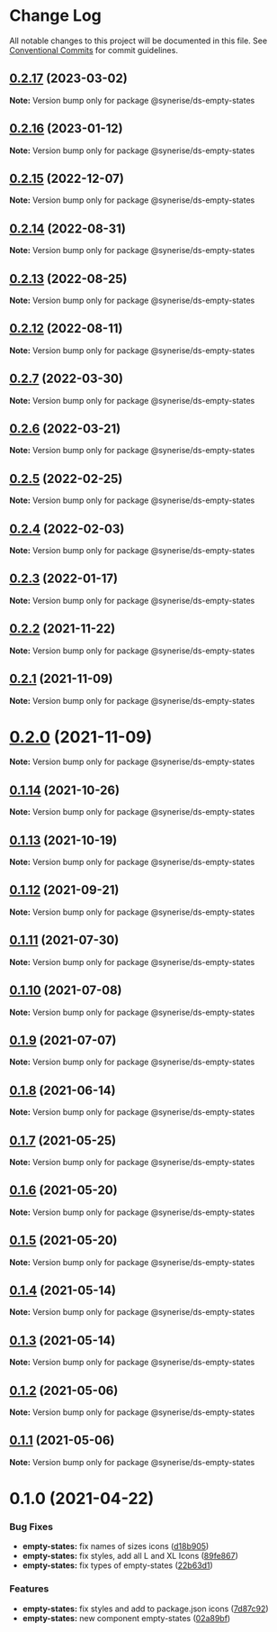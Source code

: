 # Change Log

All notable changes to this project will be documented in this file.
See [Conventional Commits](https://conventionalcommits.org) for commit guidelines.

## [0.2.17](https://github.com/Synerise/synerise-design/compare/@synerise/ds-empty-states@0.2.16...@synerise/ds-empty-states@0.2.17) (2023-03-02)

**Note:** Version bump only for package @synerise/ds-empty-states





## [0.2.16](https://github.com/Synerise/synerise-design/compare/@synerise/ds-empty-states@0.2.15...@synerise/ds-empty-states@0.2.16) (2023-01-12)

**Note:** Version bump only for package @synerise/ds-empty-states





## [0.2.15](https://github.com/Synerise/synerise-design/compare/@synerise/ds-empty-states@0.2.14...@synerise/ds-empty-states@0.2.15) (2022-12-07)

**Note:** Version bump only for package @synerise/ds-empty-states





## [0.2.14](https://github.com/Synerise/synerise-design/compare/@synerise/ds-empty-states@0.2.13...@synerise/ds-empty-states@0.2.14) (2022-08-31)

**Note:** Version bump only for package @synerise/ds-empty-states





## [0.2.13](https://github.com/Synerise/synerise-design/compare/@synerise/ds-empty-states@0.2.12...@synerise/ds-empty-states@0.2.13) (2022-08-25)

**Note:** Version bump only for package @synerise/ds-empty-states





## [0.2.12](https://github.com/Synerise/synerise-design/compare/@synerise/ds-empty-states@0.2.7...@synerise/ds-empty-states@0.2.12) (2022-08-11)

**Note:** Version bump only for package @synerise/ds-empty-states





## [0.2.7](https://github.com/Synerise/synerise-design/compare/@synerise/ds-empty-states@0.2.6...@synerise/ds-empty-states@0.2.7) (2022-03-30)

**Note:** Version bump only for package @synerise/ds-empty-states





## [0.2.6](https://github.com/Synerise/synerise-design/compare/@synerise/ds-empty-states@0.2.5...@synerise/ds-empty-states@0.2.6) (2022-03-21)

**Note:** Version bump only for package @synerise/ds-empty-states





## [0.2.5](https://github.com/Synerise/synerise-design/compare/@synerise/ds-empty-states@0.2.4...@synerise/ds-empty-states@0.2.5) (2022-02-25)

**Note:** Version bump only for package @synerise/ds-empty-states





## [0.2.4](https://github.com/Synerise/synerise-design/compare/@synerise/ds-empty-states@0.2.3...@synerise/ds-empty-states@0.2.4) (2022-02-03)

**Note:** Version bump only for package @synerise/ds-empty-states





## [0.2.3](https://github.com/Synerise/synerise-design/compare/@synerise/ds-empty-states@0.2.2...@synerise/ds-empty-states@0.2.3) (2022-01-17)

**Note:** Version bump only for package @synerise/ds-empty-states





## [0.2.2](https://github.com/Synerise/synerise-design/compare/@synerise/ds-empty-states@0.2.1...@synerise/ds-empty-states@0.2.2) (2021-11-22)

**Note:** Version bump only for package @synerise/ds-empty-states





## [0.2.1](https://github.com/Synerise/synerise-design/compare/@synerise/ds-empty-states@0.1.14...@synerise/ds-empty-states@0.2.1) (2021-11-09)

**Note:** Version bump only for package @synerise/ds-empty-states





# [0.2.0](https://github.com/Synerise/synerise-design/compare/@synerise/ds-empty-states@0.1.14...@synerise/ds-empty-states@0.2.0) (2021-11-09)

**Note:** Version bump only for package @synerise/ds-empty-states





## [0.1.14](https://github.com/Synerise/synerise-design/compare/@synerise/ds-empty-states@0.1.12...@synerise/ds-empty-states@0.1.14) (2021-10-26)

**Note:** Version bump only for package @synerise/ds-empty-states





## [0.1.13](https://github.com/Synerise/synerise-design/compare/@synerise/ds-empty-states@0.1.12...@synerise/ds-empty-states@0.1.13) (2021-10-19)

**Note:** Version bump only for package @synerise/ds-empty-states





## [0.1.12](https://github.com/Synerise/synerise-design/compare/@synerise/ds-empty-states@0.1.11...@synerise/ds-empty-states@0.1.12) (2021-09-21)

**Note:** Version bump only for package @synerise/ds-empty-states





## [0.1.11](https://github.com/Synerise/synerise-design/compare/@synerise/ds-empty-states@0.1.10...@synerise/ds-empty-states@0.1.11) (2021-07-30)

**Note:** Version bump only for package @synerise/ds-empty-states





## [0.1.10](https://github.com/Synerise/synerise-design/compare/@synerise/ds-empty-states@0.1.9...@synerise/ds-empty-states@0.1.10) (2021-07-08)

**Note:** Version bump only for package @synerise/ds-empty-states





## [0.1.9](https://github.com/Synerise/synerise-design/compare/@synerise/ds-empty-states@0.1.8...@synerise/ds-empty-states@0.1.9) (2021-07-07)

**Note:** Version bump only for package @synerise/ds-empty-states





## [0.1.8](https://github.com/Synerise/synerise-design/compare/@synerise/ds-empty-states@0.1.7...@synerise/ds-empty-states@0.1.8) (2021-06-14)

**Note:** Version bump only for package @synerise/ds-empty-states





## [0.1.7](https://github.com/Synerise/synerise-design/compare/@synerise/ds-empty-states@0.1.6...@synerise/ds-empty-states@0.1.7) (2021-05-25)

**Note:** Version bump only for package @synerise/ds-empty-states





## [0.1.6](https://github.com/Synerise/synerise-design/compare/@synerise/ds-empty-states@0.1.5...@synerise/ds-empty-states@0.1.6) (2021-05-20)

**Note:** Version bump only for package @synerise/ds-empty-states





## [0.1.5](https://github.com/Synerise/synerise-design/compare/@synerise/ds-empty-states@0.1.4...@synerise/ds-empty-states@0.1.5) (2021-05-20)

**Note:** Version bump only for package @synerise/ds-empty-states





## [0.1.4](https://github.com/Synerise/synerise-design/compare/@synerise/ds-empty-states@0.1.3...@synerise/ds-empty-states@0.1.4) (2021-05-14)

**Note:** Version bump only for package @synerise/ds-empty-states





## [0.1.3](https://github.com/Synerise/synerise-design/compare/@synerise/ds-empty-states@0.1.2...@synerise/ds-empty-states@0.1.3) (2021-05-14)

**Note:** Version bump only for package @synerise/ds-empty-states





## [0.1.2](https://github.com/Synerise/synerise-design/compare/@synerise/ds-empty-states@0.1.1...@synerise/ds-empty-states@0.1.2) (2021-05-06)

**Note:** Version bump only for package @synerise/ds-empty-states





## [0.1.1](https://github.com/Synerise/synerise-design/compare/@synerise/ds-empty-states@0.1.0...@synerise/ds-empty-states@0.1.1) (2021-05-06)

**Note:** Version bump only for package @synerise/ds-empty-states





# 0.1.0 (2021-04-22)


### Bug Fixes

* **empty-states:** fix names of sizes icons ([d18b905](https://github.com/Synerise/synerise-design/commit/d18b9055a84211e8af494dc9e8026248d803971e))
* **empty-states:** fix styles, add all L and XL Icons ([89fe867](https://github.com/Synerise/synerise-design/commit/89fe867cd1c1915fd2b72c99691034921280ce9b))
* **empty-states:** fix types of empty-states ([22b63d1](https://github.com/Synerise/synerise-design/commit/22b63d1988bc986dc03e8c2731b4c18cee10036d))


### Features

* **empty-states:** fix styles and add to package.json icons ([7d87c92](https://github.com/Synerise/synerise-design/commit/7d87c926aa3234fea9a1e7e9a2a072ec7a4fc48e))
* **empty-states:** new component empty-states ([02a89bf](https://github.com/Synerise/synerise-design/commit/02a89bfac159b912d9b84d318510088414b2b9ca))
